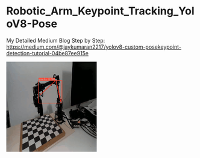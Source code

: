 # Robotic_Arm_Keypoint_Tracking_YoloV8-Pose

My Detailed Medium Blog Step by Step:
https://medium.com/@jaykumaran2217/yolov8-custom-posekeypoint-detection-tutorial-04be87ee915e

<img src="https://github.com/Jaykumaran/Robotic_Arm_Keypoint_Tracking_YoloV8-Pose/blob/main/InShot_20231003_174425448.gif?raw=true">

